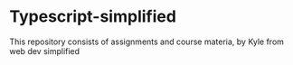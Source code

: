 # Typescript-simplified
This repository consists of assignments and course materia, by Kyle from web dev simplified
